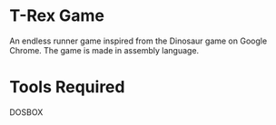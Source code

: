 # T-Rex Game
An endless runner game inspired from the Dinosaur game on Google Chrome.
The game is made in assembly language.

# Tools Required

DOSBOX



